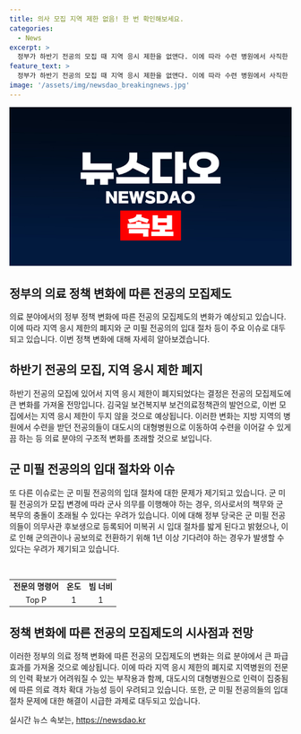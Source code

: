 ```yaml
---
title: 의사 모집 지역 제한 없음! 한 번 확인해보세요.
categories:
  - News
excerpt: >
  정부가 하반기 전공의 모집 때 지역 응시 제한을 없앤다. 이에 따라 수련 병원에서 사직한 전공의가 서울 대형병원으로 복귀 가능해졌으며, 군 미필 전공의는 의무사관 후보생으로 등록돼 있어 미복귀 시 입대 절차를 밟게 된다. 이로써 지역 응시 제한이 없어지면서 전공의의 이동과 군 복무에 변화가 예상된다.
feature_text: >
  정부가 하반기 전공의 모집 때 지역 응시 제한을 없앤다. 이에 따라 수련 병원에서 사직한 전공의가 서울 대형병원으로 복귀 가능해졌으며, 군 미필 전공의는 의무사관 후보생으로 등록돼 있어 미복귀 시 입대 절차를 밟게 된다. 이로써 지역 응시 제한이 없어지면서 전공의의 이동과 군 복무에 변화가 예상된다.
image: '/assets/img/newsdao_breakingnews.jpg'
---
```


<p><img src="/assets/img/newsdao_breakingnews.jpg" alt="ontimetimes 속보" /></p>

<h2>정부의 의료 정책 변화에 따른 전공의 모집제도</h2>

<p data-ke-size="size16"></p>

<p>의료 분야에서의 정부 정책 변화에 따른 전공의 모집제도의 변화가 예상되고 있습니다. 이에 따라 지역 응시 제한의 폐지와 군 미필 전공의의 입대 절차 등이 주요 이슈로 대두되고 있습니다. 이번 정책 변화에 대해 자세히 알아보겠습니다. </p>

<p data-ke-size="size16"></p>

<h2 data-ke-size="size26">하반기 전공의 모집, 지역 응시 제한 폐지</h2>

<p data-ke-size="size16">하반기 전공의 모집에 있어서 지역 응시 제한이 폐지되었다는 결정은 전공의 모집제도에 큰 변화를 가져올 전망입니다. 김국일 보건복지부 보건의료정책관의 발언으로, 이번 모집에서는 지역 응시 제한이 두지 않을 것으로 예상됩니다. 이러한 변화는 지방 지역의 병원에서 수련을 받던 전공의들이 대도시의 대형병원으로 이동하여 수련을 이어갈 수 있게끔 하는 등 의료 분야의 구조적 변화를 초래할 것으로 보입니다.</p>

<p data-ke-size="size16"></p>

<h2 data-ke-size="size26">군 미필 전공의의 입대 절차와 이슈</h2>

<p data-ke-size="size16">또 다른 이슈로는 군 미필 전공의의 입대 절차에 대한 문제가 제기되고 있습니다. 군 미필 전공의가 모집 변경에 따라 군사 의무를 이행해야 하는 경우, 의사로서의 책무와 군 복무의 충돌이 초래될 수 있다는 우려가 있습니다. 이에 대해 정부 당국은 군 미필 전공의들이 의무사관 후보생으로 등록되어 미복귀 시 입대 절차를 밟게 된다고 밝혔으나, 이로 인해 군의관이나 공보의로 전환하기 위해 1년 이상 기다려야 하는 경우가 발생할 수 있다는 우려가 제기되고 있습니다.</p>

<p data-ke-size="size16">&nbsp;</p>

<table>
    <tbody>
        <tr>
            <td style="text-align: center; height: 17px;"><b>전문의 명령어</b></td>
            <td style="text-align: center; height: 17px;"><b>온도</b></td>
            <td style="text-align: center; height: 17px;"><b>빔 너비</b></td>
        </tr>
        <tr>
            <td style="text-align: center; height: 17px;">Top P</td>
            <td style="text-align: center; height: 17px;">1</td>
            <td style="text-align: center; height: 17px;">1</td>
        </tr>
    </tbody>
</table>

<p data-ke-size="size16"></p>

<h2 data-ke-size="size26">정책 변화에 따른 전공의 모집제도의 시사점과 전망</h2>

<p data-ke-size="size16">이러한 정부의 의료 정책 변화에 따른 전공의 모집제도의 변화는 의료 분야에서 큰 파급효과를 가져올 것으로 예상됩니다. 이에 따라 지역 응시 제한의 폐지로 지역병원의 전문의 인력 확보가 어려워질 수 있는 부작용과 함께, 대도시의 대형병원으로 인력이 집중됨에 따른 의료 격차 확대 가능성 등이 우려되고 있습니다. 또한, 군 미필 전공의들의 입대 절차 문제에 대한 해결이 시급한 과제로 대두되고 있습니다.</p>

<p data-ke-size="size16"></p>

<p data-ke-size="size16"></p>
실시간 뉴스 속보는, <a href="https://newsdao.kr" rel="dofollow">https://newsdao.kr</a>


